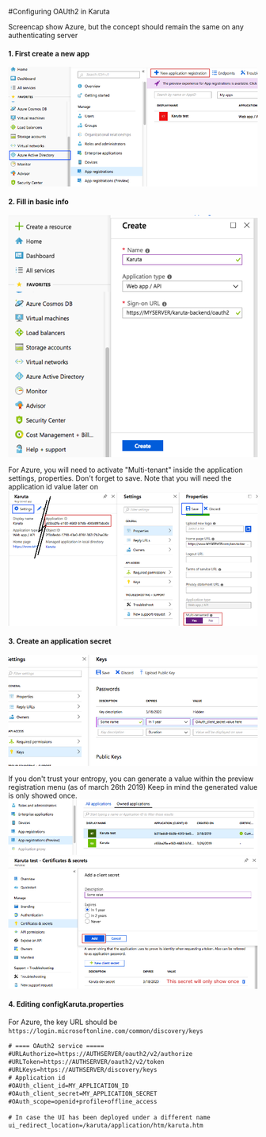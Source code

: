 #Configuring OAUth2 in Karuta

Screencap show Azure, but the concept should remain the same on any authenticating server

#### 1. First create a new app
![new_app](./oauth2_scr/screenshot_01.png)

#### 2. Fill in basic info
![basic_info](./oauth2_scr/screenshot_02.png)

 For Azure, you will need to activate "Multi-tenant" inside the application settings, properties. Don't forget to save.
Note that you will need the application id value later on
![basic_config](./oauth2_scr/screenshot_03.png)

#### 3. Create an application secret
![gen_keys_met1](./oauth2_scr/screenshot_04a.png)

 If you don't trust your entropy, you can generate a value within the preview registration menu (as of march 26th 2019)
Keep in mind the generated value is only showed once.
![gen_keys_met2_1](./oauth2_scr/screenshot_04b.png)
![gen_keys_met2_2](./oauth2_scr/screenshot_04ba.png)

#### 4. Editing configKaruta.properties
For Azure, the key URL should be `https://login.microsoftonline.com/common/discovery/keys`
```
# ==== OAuth2 service =====
#URLAuthorize=https://AUTHSERVER/oauth2/v2/authorize
#URLToken=https://AUTHSERVER/oauth2/v2/token
#URLKeys=https://AUTHSERVER/discovery/keys
# Application id
#OAUth_client_id=MY_APPLICATION_ID
#OAuth_client_secret=MY_APPLICATION_SECRET
#OAuth_scope=openid+profile+offline_access

# In case the UI has been deployed under a different name
ui_redirect_location=/karuta/application/htm/karuta.htm
```
